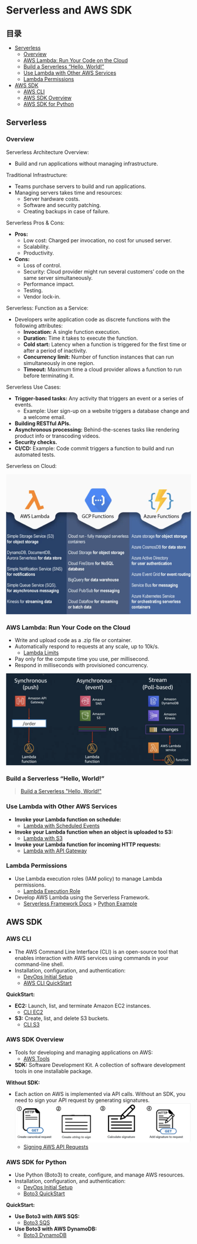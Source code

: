 # Serverless and AWS SDK

## 目录

- [Serverless](#serverless)
  - [Overview](#overview)
  - [AWS Lambda: Run Your Code on the Cloud](#aws-lambda-run-your-code-on-the-cloud)
  - [Build a Serverless “Hello, World!”](#build-a-serverless-hello-world)
  - [Use Lambda with Other AWS Services](#use-lambda-with-other-aws-services)
  - [Lambda Permissions](#lambda-permissions)
- [AWS SDK](#aws-sdk)
  - [AWS CLI](#aws-cli)
  - [AWS SDK Overview](#aws-sdk-overview)
  - [AWS SDK for Python](#aws-sdk-for-python)

## Serverless

### Overview

Serverless Architecture Overview:

- Build and run applications without managing infrastructure.

Traditional Infrastructure:

- Teams purchase servers to build and run applications.
- Managing servers takes time and resources:
  - Server hardware costs.
  - Software and security patching.
  - Creating backups in case of failure.

Serverless Pros & Cons:

- **Pros:**
  - Low cost: Charged per invocation, no cost for unused server.
  - Scalability.
  - Productivity.
- **Cons:**
  - Loss of control.
  - Security: Cloud provider might run several customers’ code on the same server simultaneously.
  - Performance impact.
  - Testing.
  - Vendor lock-in.

Serverless: Function as a Service:

- Developers write application code as discrete functions with the following attributes:
  - **Invocation:** A single function execution.
  - **Duration:** Time it takes to execute the function.
  - **Cold start:** Latency when a function is triggered for the first time or after a period of inactivity.
  - **Concurrency limit:** Number of function instances that can run simultaneously in one region.
  - **Timeout:** Maximum time a cloud provider allows a function to run before terminating it.

Serverless Use Cases:

- **Trigger-based tasks:** Any activity that triggers an event or a series of events.
  - Example: User sign-up on a website triggers a database change and a welcome email.
- **Building RESTful APIs.**
- **Asynchronous processing:** Behind-the-scenes tasks like rendering product info or transcoding videos.
- **Security checks.**
- **CI/CD:** Example: Code commit triggers a function to build and run automated tests.

Serverless on Cloud:

![Serverless on Cloud](image/class-6-serverless-on-cloud.png)

### AWS Lambda: Run Your Code on the Cloud

- Write and upload code as a .zip file or container.
- Automatically respond to requests at any scale, up to 10k/s.
  - [Lambda Limits](https://docs.aws.amazon.com/lambda/latest/dg/gettingstarted-limits.html)
- Pay only for the compute time you use, per millisecond.
- Respond in milliseconds with provisioned concurrency.

![Lambda](image/class-6-lambda.png)

### Build a Serverless “Hello, World!”

> [Build a Serverless "Hello, World!"](https://github.com/JiangRenDevOps/DevOpsLectureNotesV6/blob/master/WK6_Serverless_AWS_SDK/serverless_hello_world.md)

### Use Lambda with Other AWS Services

- **Invoke your Lambda function on schedule:**
  - [Lambda with Scheduled Events](https://github.com/JiangRenDevOps/DevOpsLectureNotesV6/blob/master/WK6_Serverless_AWS_SDK/lambda_with_scheduled_events.md)
- **Invoke your Lambda function when an object is uploaded to S3:**
  - [Lambda with S3](https://github.com/JiangRenDevOps/DevOpsLectureNotesV6/blob/master/WK6_Serverless_AWS_SDK/lambda_with_s3.md)
- **Invoke your Lambda function for incoming HTTP requests:**
  - [Lambda with API Gateway](https://github.com/JiangRenDevOps/DevOpsLectureNotesV6/blob/master/WK6_Serverless_AWS_SDK/lambda_with_api_gw.md)

### Lambda Permissions

- Use Lambda execution roles (IAM policy) to manage Lambda permissions.
  - [Lambda Execution Role](https://docs.aws.amazon.com/lambda/latest/dg/lambda-intro-execution-role.html)
- Develop AWS Lambda using the Serverless Framework.
  - [Serverless Framework Docs](https://www.serverless.com/framework/docs/getting-started) > [Python Example](https://github.com/serverless/examples/blob/master/aws-python/serverless.yml)

## AWS SDK

### AWS CLI

- The AWS Command Line Interface (CLI) is an open-source tool that enables interaction with AWS services using commands in your command-line shell.
- Installation, configuration, and authentication:
  - [DevOps Initial Setup](https://github.com/JiangRenDevOps/DevOpsLectureNotesV6/blob/master/WK0_General/devops-initial-setup.md)
  - [AWS CLI QuickStart](https://docs.aws.amazon.com/cli/latest/userguide/cli-configure-quickstart.html)

**QuickStart:**

- **EC2:** Launch, list, and terminate Amazon EC2 instances.
  - [CLI EC2](https://github.com/JiangRenDevOps/DevOpsLectureNotesV6/blob/master/WK6_Serverless_AWS_SDK/cli_ec2.md)
- **S3:** Create, list, and delete S3 buckets.
  - [CLI S3](https://github.com/JiangRenDevOps/DevOpsLectureNotesV6/blob/master/WK6_Serverless_AWS_SDK/cli_s3.md)

### AWS SDK Overview

- Tools for developing and managing applications on AWS:
  - [AWS Tools](https://aws.amazon.com/tools/)
- **SDK:** Software Development Kit. A collection of software development tools in one installable package.

**Without SDK:**

- Each action on AWS is implemented via API calls. Without an SDK, you need to sign your API request by generating signatures.
  ![SDK](image/class-6-sdk.png)
  - [Signing AWS API Requests](https://docs.aws.amazon.com/general/latest/gr/signing_aws_api_requests.html)

### AWS SDK for Python

- Use Python (Boto3) to create, configure, and manage AWS resources.
- Installation, configuration, and authentication:
  - [DevOps Initial Setup](https://github.com/JiangRenDevOps/DevOpsLectureNotesV6/blob/master/WK0_General/devops-initial-setup.md)
  - [Boto3 QuickStart](https://boto3.amazonaws.com/v1/documentation/api/latest/guide/quickstart.html#configuration)

**QuickStart:**

- **Use Boto3 with AWS SQS:**
  - [Boto3 SQS](https://github.com/JiangRenDevOps/DevOpsLectureNotesV6/blob/master/WK6_Serverless_AWS_SDK/boto3_sqs.md)
- **Use Boto3 with AWS DynamoDB:**
  - [Boto3 DynamoDB](https://github.com/JiangRenDevOps/DevOpsLectureNotesV6/blob/master/WK6_Serverless_AWS_SDK/boto3_dynamo.md)

